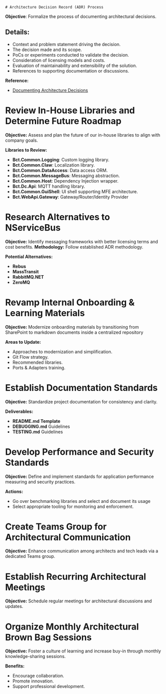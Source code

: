     # Architecture Decision Record (ADR) Process

  **Objective**: Formalize the process of documenting architectural decisions.

  ## Details:
  - Context and problem statement driving the decision.
  - The decision made and its scope.
  - PoCs or experiments conducted to validate the decision.
  - Consideration of licensing models and costs.
  - Evaluation of maintainability and extensibility of the solution.
  - References to supporting documentation or discussions.

  **Reference:**
  - [Documenting Architecture Decisions](https://cognitect.com/blog/2011/11/15/documenting-architecture-decisions)
  
  # Review In-House Libraries and Determine Future Roadmap

  **Objective:** Assess and plan the future of our in-house libraries to align with company goals.

  **Libraries to Review:**
  - **Bct.Common.Logging**: Custom logging library.
  - **Bct.Common.Claw**: Localization library.
  - **Bct.Common.DataAccess**: Data access ORM.
  - **Bct.Common.MessageBus**: Messaging abstraction.
  - **Bct.Common.Host**: Dependency Injection wrapper.
  - **Bct.Dc.Api**: MQTT handling library.
  - **Bct.Common.GuiShell**: UI shell supporting MFE architecture.
  - **Bct.WebApi.Gateway**: Gateway/Router/Identity Provider

  # Research Alternatives to NServiceBus

  **Objective:** Identify messaging frameworks with better licensing terms and cost benefits.
  **Methodology:** Follow established ADR methodology.

  **Potential Alternatives:**
  - **Rebus**
  - **MassTransit**
  - **RabbitMQ.NET**
  - **ZeroMQ**

  # Revamp Internal Onboarding & Learning Materials

  **Objective:** Modernize onboarding materials by transitioning from SharePoint to markdown documents inside a centralized repository

  **Areas to Update:**
  - Approaches to modernization and simplification.
  - Git Flow strategy.
  - Recommended libraries.
  - Ports & Adapters training.

  # Establish Documentation Standards

  **Objective:** Standardize project documentation for consistency and clarity.

  **Deliverables:**
  - **README.md Template**
  - **DEBUGGING.md** Guidelines
  - **TESTING.md** Guidelines

  # Develop Performance and Security Standards

  **Objective:** Define and implement standards for application performance measuring and security practices.

  **Actions:**
  - Go over benchmarking libraries and select and document its usage
  - Select appropriate tooling for monitoring and enforcement.



  # Create Teams Group for Architectural Communication

  **Objective:** Enhance communication among architects and tech leads via a dedicated Teams group.

  # Establish Recurring Architectural Meetings

  **Objective:** Schedule regular meetings for architectural discussions and updates.

  # Organize Monthly Architectural Brown Bag Sessions

  **Objective:** Foster a culture of learning and increase buy-in through monthly knowledge-sharing sessions.

  **Benefits:**
  - Encourage collaboration.
  - Promote innovation.
  - Support professional development.
